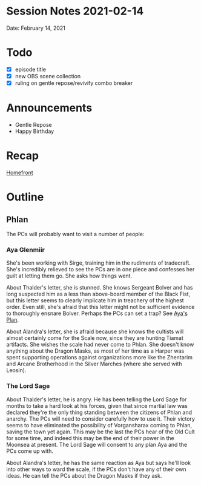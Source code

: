 # Session Notes 2021-02-14

Date: February 14, 2021

# Todo

- [x]  episode title
- [x]  new OBS scene collection
- [x]  ruling on gentle repose/revivify combo breaker

# Announcements

- Gentle Repose
- Happy Birthday

# Recap

[Homefront](../Adventure%20Log/Homefront.md) 

# Outline

## Phlan

The PCs will probably want to visit a number of people:

### Aya Glenmiir

She's been working with Sirge, training him in the rudiments of tradecraft. She's incredibly relieved to see the PCs are in one piece and confesses her guilt at letting them go. She asks how things went.

About Thalder's letter, she is stunned. She knows Sergeant Bolver and has long suspected him as a less than above-board member of the Black Fist, but this letter seems to clearly implicate him in treachery of the highest order. Even still, she's afraid that this letter might not be sufficient evidence to thoroughly ensnare Bolver. Perhaps the PCs can set a trap? See [Aya's Plan](%F0%9F%93%8E%20Aya%27s%20Plan.md).

About Alandra's letter, she is afraid because she knows the cultists will almost certainly come for the Scale now, since they are hunting Tiamat artifacts. She wishes the scale had never come to Phlan. She doesn't know anything about the Dragon Masks, as most of her time as a Harper was spent supporting operations against organizations more like the Zhentarim and Arcane Brotherhood in the Silver Marches (where she served with Leosin).

### The Lord Sage

About Thalder's letter, he is angry. He has been telling the Lord Sage for months to take a hard look at his forces, given that since martial law was declared they're the only thing standing between the citizens of Phlan and anarchy. The PCs will need to consider carefully how to use it. Their victory seems to have eliminated the possibility of Vorgansharax coming to Phlan, saving the town yet again. This may be the last the PCs hear of the Old Cult for some time, and indeed this may be the end of their power in the Moonsea at present. The Lord Sage will consent to any plan Aya and the PCs come up with.

About Alandra's letter, he has the same reaction as Aya but says he'll look into other ways to ward the scale, if the PCs don't have any of their own ideas. He can tell the PCs about the Dragon Masks if they ask.